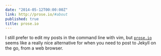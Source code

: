 ```yaml
---
date: "2014-05-12T00:00:00Z"
link: http://prose.io/#about
published: true
title: prose.io
---
```


I still prefer to edit my posts in the command line with vim, but [`prose.io`](https://prose.io/) seems like a really
nice alternative for when you need to post to Jekyll on the go, from a web browser.
